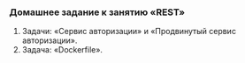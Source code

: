 ### Домашнее задание к занятию «REST»
1. Задачи: «Сервис авторизации» и «Продвинутый сервис авторизации».
2. Задача: «Dockerfile».


